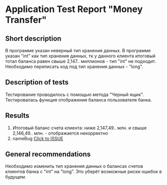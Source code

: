 # Application Test Report "Money Transfer"

## Short description

В программе указан неверный тип хранения данных. В программе указан "int" как тип хранения данных, тк у данного клиента итоговый тотал баланса равен свыше 2,147.. миллионов - тип "int" не подходит. Необходимо переписать код под тип хранения данных - "long".

## Description of tests

Тестирование проводилось с помощью метода "Черный ящик". Тестировалась функция отображения баланса пользователя банка.

## Results

1. Итоговый баланс счета клиента: ниже 2,147,49.. млн. и свыше 2,146,49.. млн. - отображается некорректно
2. nameBug [Click to ISSUE]()

## General recommendations

Необходимо изменить тип хранения данных о балансах счетов клиентов банка с "int" на "long". Это уберёт возможные риски ошибок в будущем.